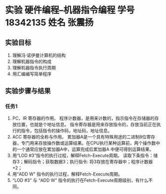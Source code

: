 # 实验 硬件编程–机器指令编程  学号  18342135  姓名  张震扬
## 实验目标
1. 理解冯·诺伊曼计算机的结构
2. 理解机器指令的构成
3. 理解机器指令执行周期
4. 用汇编编写简单程序
## 实验步骤与结果
### 任务1
1. PC，IR 寄存器的作用。
程序计数器，是用来计数的，指示指令在存储器的存放位置，也就是个地址信息。
指令寄存器是用来存放指令的，存放当前正在执行的指令，包括指令的操作码，地址码，地址信息。
2. ACC 寄存器的全称与作用。
累加器A是一个具有特殊用途的二进制8位寄存器，专门用来存放操作数或运算结果。在CPU执行某种运算前，两个操作数中的一个通常应放在累加器A中，运算完成后累加器A
中便可得到运算结果。
3. 用“LOD #3”指令的执行过程，解释Fetch-Execute周期。
读取下条指令：储存3；解码指令；获取数据3；执行指令: 将3存放在寄存器中；程序计数器 +2；
4. 用“ADD W” 指令的执行过程，解释Fetch-Execute周期。
5. “LOD #3” 与 “ADD W” 指令的执行在Fetch-Execute周期级别，有什么不同。

